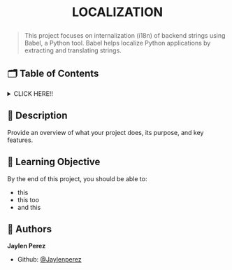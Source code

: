 # <p align="center">LOCALIZATION</p>
> This project focuses on internalization (i18n) of backend strings using Babel, a Python tool. Babel helps localize Python applications by extracting and translating strings.

## :card_index_dividers: Table of Contents
<details>
        <summary>
        CLICK HERE!!
        </summary>
        :open_book: <a href="#description">Description</a>
        <br>
        :brain: <a href="#learning objective">Learning Objective</a>
        <br>
        :bust_in_silhouette: <a href="#authors">Authors</a>
</details>

## :open_book: <span id="description">Description</span>
Provide an overview of what your project does, its purpose, and key features.
## :brain: <span id="learning objective">Learning Objective</span>

By the end of this project, you should be able to:

* this
* this too
* and this

## :bust_in_silhouette: <span id="authors">Authors</span>

**Jaylen Perez**
- Github: [@Jaylenperez](https://github.com/Jaylenperez)